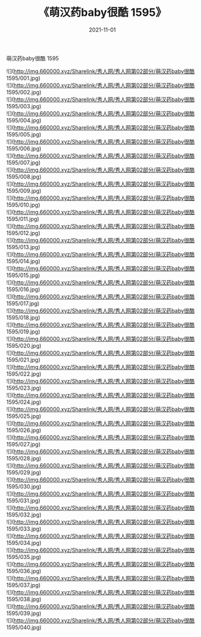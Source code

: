 ﻿---
layout: post
title:  《萌汉药baby很酷 1595》
date:   2021-11-01
img: http://img.660000.xyz/Sharelink/秀人网/秀人网第02部分/萌汉药baby很酷 1595/000.jpg
categories: [美女, 清纯, 唯美]
---

萌汉药baby很酷 1595

  ![](http://img.660000.xyz/Sharelink/秀人网/秀人网第02部分/萌汉药baby很酷 1595/001.jpg) <br> ![](http://img.660000.xyz/Sharelink/秀人网/秀人网第02部分/萌汉药baby很酷 1595/002.jpg) <br> ![](http://img.660000.xyz/Sharelink/秀人网/秀人网第02部分/萌汉药baby很酷 1595/003.jpg) <br> ![](http://img.660000.xyz/Sharelink/秀人网/秀人网第02部分/萌汉药baby很酷 1595/004.jpg) <br> ![](http://img.660000.xyz/Sharelink/秀人网/秀人网第02部分/萌汉药baby很酷 1595/005.jpg) <br> ![](http://img.660000.xyz/Sharelink/秀人网/秀人网第02部分/萌汉药baby很酷 1595/006.jpg) <br> ![](http://img.660000.xyz/Sharelink/秀人网/秀人网第02部分/萌汉药baby很酷 1595/007.jpg) <br> ![](http://img.660000.xyz/Sharelink/秀人网/秀人网第02部分/萌汉药baby很酷 1595/008.jpg) <br> ![](http://img.660000.xyz/Sharelink/秀人网/秀人网第02部分/萌汉药baby很酷 1595/009.jpg) <br> ![](http://img.660000.xyz/Sharelink/秀人网/秀人网第02部分/萌汉药baby很酷 1595/010.jpg) <br> ![](http://img.660000.xyz/Sharelink/秀人网/秀人网第02部分/萌汉药baby很酷 1595/011.jpg) <br> ![](http://img.660000.xyz/Sharelink/秀人网/秀人网第02部分/萌汉药baby很酷 1595/012.jpg) <br> ![](http://img.660000.xyz/Sharelink/秀人网/秀人网第02部分/萌汉药baby很酷 1595/013.jpg) <br> ![](http://img.660000.xyz/Sharelink/秀人网/秀人网第02部分/萌汉药baby很酷 1595/014.jpg) <br> ![](http://img.660000.xyz/Sharelink/秀人网/秀人网第02部分/萌汉药baby很酷 1595/015.jpg) <br> ![](http://img.660000.xyz/Sharelink/秀人网/秀人网第02部分/萌汉药baby很酷 1595/016.jpg) <br> ![](http://img.660000.xyz/Sharelink/秀人网/秀人网第02部分/萌汉药baby很酷 1595/017.jpg) <br> ![](http://img.660000.xyz/Sharelink/秀人网/秀人网第02部分/萌汉药baby很酷 1595/018.jpg) <br> ![](http://img.660000.xyz/Sharelink/秀人网/秀人网第02部分/萌汉药baby很酷 1595/019.jpg) <br> ![](http://img.660000.xyz/Sharelink/秀人网/秀人网第02部分/萌汉药baby很酷 1595/020.jpg) <br> ![](http://img.660000.xyz/Sharelink/秀人网/秀人网第02部分/萌汉药baby很酷 1595/021.jpg) <br> ![](http://img.660000.xyz/Sharelink/秀人网/秀人网第02部分/萌汉药baby很酷 1595/022.jpg) <br> ![](http://img.660000.xyz/Sharelink/秀人网/秀人网第02部分/萌汉药baby很酷 1595/023.jpg) <br> ![](http://img.660000.xyz/Sharelink/秀人网/秀人网第02部分/萌汉药baby很酷 1595/024.jpg) <br> ![](http://img.660000.xyz/Sharelink/秀人网/秀人网第02部分/萌汉药baby很酷 1595/025.jpg) <br> ![](http://img.660000.xyz/Sharelink/秀人网/秀人网第02部分/萌汉药baby很酷 1595/026.jpg) <br> ![](http://img.660000.xyz/Sharelink/秀人网/秀人网第02部分/萌汉药baby很酷 1595/027.jpg) <br> ![](http://img.660000.xyz/Sharelink/秀人网/秀人网第02部分/萌汉药baby很酷 1595/028.jpg) <br> ![](http://img.660000.xyz/Sharelink/秀人网/秀人网第02部分/萌汉药baby很酷 1595/029.jpg) <br> ![](http://img.660000.xyz/Sharelink/秀人网/秀人网第02部分/萌汉药baby很酷 1595/030.jpg) <br> ![](http://img.660000.xyz/Sharelink/秀人网/秀人网第02部分/萌汉药baby很酷 1595/031.jpg) <br> ![](http://img.660000.xyz/Sharelink/秀人网/秀人网第02部分/萌汉药baby很酷 1595/032.jpg) <br> ![](http://img.660000.xyz/Sharelink/秀人网/秀人网第02部分/萌汉药baby很酷 1595/033.jpg) <br> ![](http://img.660000.xyz/Sharelink/秀人网/秀人网第02部分/萌汉药baby很酷 1595/034.jpg) <br> ![](http://img.660000.xyz/Sharelink/秀人网/秀人网第02部分/萌汉药baby很酷 1595/035.jpg) <br> ![](http://img.660000.xyz/Sharelink/秀人网/秀人网第02部分/萌汉药baby很酷 1595/036.jpg) <br> ![](http://img.660000.xyz/Sharelink/秀人网/秀人网第02部分/萌汉药baby很酷 1595/037.jpg) <br> ![](http://img.660000.xyz/Sharelink/秀人网/秀人网第02部分/萌汉药baby很酷 1595/038.jpg) <br> ![](http://img.660000.xyz/Sharelink/秀人网/秀人网第02部分/萌汉药baby很酷 1595/039.jpg) <br> ![](http://img.660000.xyz/Sharelink/秀人网/秀人网第02部分/萌汉药baby很酷 1595/040.jpg) <br>